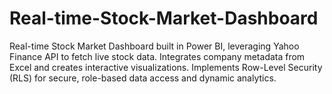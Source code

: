 # Real-time-Stock-Market-Dashboard
Real-time Stock Market Dashboard built in Power BI, leveraging Yahoo Finance API to fetch live stock data. Integrates company metadata from Excel and creates interactive visualizations. Implements Row-Level Security (RLS) for secure, role-based data access and dynamic analytics.
